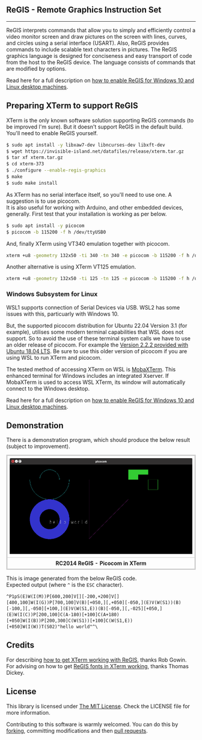 ## ReGIS - Remote Graphics Instruction Set
------------

ReGIS interprets commands that allow you to simply and efficiently control a video monitor screen and draw pictures on the screen with lines, curves, and circles using a serial interface (USART). Also, ReGIS provides commands to include scalable text characters in pictures. The ReGIS graphics language is designed for conciseness and easy transport of code from the host to the ReGIS device. The language consists of commands that are modified by options.

Read here for a full description on [how to enable ReGIS for Windows 10 and Linux desktop machines](https://feilipu.me/2022/09/28/regis-serial-graphics-for-arduino-rc2014/).

## Preparing XTerm to support ReGIS

XTerm is the only known software solution supporting ReGIS commands (to be improved I'm sure). But it doesn't support ReGIS in the default build. You'll need to enable ReGIS yourself.
``` sh
$ sudo apt install -y libxaw7-dev libncurses-dev libxft-dev
$ wget https://invisible-island.net/datafiles/release/xterm.tar.gz
$ tar xf xterm.tar.gz
$ cd xterm-373
$ ./configure --enable-regis-graphics
$ make
$ sudo make install
```

As XTerm has no serial interface itself, so you'll need to use one. A suggestion is to use picocom.<br>
It is also useful for working with Arduino, and other embedded devices, generally. First test that your installation is working as per below.

``` sh
$ sudo apt install -y picocom
$ picocom -b 115200 -f h /dev/ttyUSB0
```

And, finally XTerm using VT340 emulation together with picocom.
``` sh
xterm +u8 -geometry 132x50 -ti 340 -tn 340 -e picocom -b 115200 -f h /dev/ttyUSB0
```

Another alternative is using XTerm VT125 emulation.
``` sh
xterm +u8 -geometry 132x50 -ti 125 -tn 125 -e picocom -b 115200 -f h /dev/ttyUSB0
```

### Windows Subsystem for Linux

WSL1 supports connection of Serial Devices via USB. WSL2 has some issues with this, particuarly with Windows 10.

But, the supported picocom distribution for Ubuntu 22.04 Version 3.1 (for example), utilises some modern terminal capabilities that WSL does not support.
So to avoid the use of these terminal system calls we have to use an older release of picocom. For example the [Version 2.2.2 provided with Ubuntu 18.04 LTS](https://manpages.ubuntu.com/manpages/bionic/man1/picocom.1.html). Be sure to use this older version of picocom if you are using WSL to run XTerm and picocom.

The tested method of accessing XTerm on WSL is [MobaXTerm](https://mobaxterm.mobatek.net/). This enhanced terminal for Windows includes an integrated Xserver. If MobaXTerm is used to access WSL XTerm, its window will automatically connect to the Windows desktop.

Read here for a full description on [how to enable ReGIS for Windows 10 and Linux desktop machines](https://feilipu.me/2022/09/28/regis-serial-graphics-for-arduino-rc2014/).

## Demonstration

There is a demonstration program, which should produce the below result (subject to improvement).

<div>
<table style="border: 2px solid #cccccc;">
<tbody>
<tr>
<td style="border: 1px solid #cccccc; padding: 6px;"><a href="https://github.com/feilipu/ReGIS/blob/main/examples/regis_demo/regis_demo.png" target="_blank"><img src="https://github.com/feilipu/ReGIS/blob/main/examples/regis_demo/regis_demo.png"/></a></td>
</tr>
<tr>
<th style="border: 1px solid #cccccc; padding: 6px;"><centre>RC2014 ReGIS - Picocom in XTerm<center></th>
</tr>
</tbody>
</table>
</div>

This is image generated from the below ReGIS code.<br>
Expected output (where `^` is the `ESC` character).
```
^P1pS(E)W(I(M))P[600,200]V[][-200,+200]V[][400,100]W(I(G))P[700,100]V(B)[+050,][,+050][-050,](E)V(W(S1))(B)[-100,][,-050][+100,](E)V(W(S1,E))(B)[-050,][,-025][+050,](E)W(I(C))P[200,100]C(A-180)[+100]C(A+180)[+050]W(I(B))P[200,300]C(W(S1))[+100]C(W(S1,E))[+050]W(I(W))T(S02)"hello world"^\
```

## Credits

For describing [how to get XTerm working with ReGIS](https://groups.google.com/g/rc2014-z80/c/fuji5iuJ3Jc/m/FNYwGGbaAQAJ), thanks Rob Gowin.<br>
For advising on how to get [ReGIS fonts in XTerm working](https://github.com/feilipu/z88dk-libraries/commit/107c23d2f31791b0a35bfc8833a7747a84544649#diff-45390165fce0bae9bf04313a098b2a42d5d727bf90d4be040f01ec0f7fee969d), thanks Thomas Dickey.

## License

This library is licensed under [The MIT License](http://opensource.org/licenses/mit-license.php). Check the LICENSE file for more information.

Contributing to this software is warmly welcomed. You can do this by [forking](https://help.github.com/articles/fork-a-repo), committing modifications and then [pull requests](https://help.github.com/articles/using-pull-requests).
